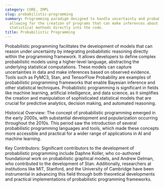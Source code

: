 ```yaml
---
category: CORE, IMPL
slug: probabilistic-programming
summary: Programming paradigm designed to handle uncertainty and probabilistic models,
  allowing for the creation of programs that can make inferences about data by incorporating
  statistical methods directly into the code.
title: Probabilistic Programming
---
```


Probabilistic programming facilitates the development of models that can reason under uncertainty by integrating probabilistic reasoning directly within the programming framework. It allows developers to define complex probabilistic models using a higher-level language, abstracting the underlying statistical computations. These models can capture uncertainties in data and make inferences based on observed evidence. Tools such as PyMC3, Stan, and TensorFlow Probability are examples of probabilistic programming frameworks that enable Bayesian inference and other statistical techniques. Probabilistic programming is significant in fields like machine learning, artificial intelligence, and data science, as it simplifies the creation and manipulation of sophisticated statistical models that are crucial for predictive analytics, decision making, and automated reasoning.

Historical Overview:
The concept of probabilistic programming emerged in the early 2000s, with substantial development and popularization occurring throughout the 2010s. This period saw the introduction of several probabilistic programming languages and tools, which made these concepts more accessible and practical for a wider range of applications in AI and machine learning.

Key Contributors:
Significant contributors to the development of probabilistic programming include Daphne Koller, who co-authored foundational work on probabilistic graphical models, and Andrew Gelman, who contributed to the development of Stan. Additionally, researchers at institutions like MIT, Stanford, and the University of Cambridge have been instrumental in advancing this field through both theoretical developments and practical implementations of probabilistic programming frameworks.